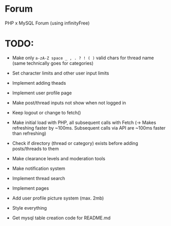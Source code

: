 # Forum

PHP x MySQL Forum (using infinityFree)

# TODO:

- Make only `a-zA-Z space _ , . ? ! ( )` valid chars for thread name (same technically goes for categories)
- Set character limits and other user input limits
- Implement adding theads
- Implement user profile page
- Make post/thread inputs not show when not logged in
- Keep logout or change to fetch()
- Make initial load with PHP, all subsequent calls with Fetch (-> Makes refreshing faster by ~100ms. Subsequent calls via API are ~100ms faster than refreshing)
- Check if directory (thread or category) exists before adding posts/threads to them

- Make clearance levels and moderation tools
- Make notification system
- Implement thread search
- Implement pages
- Add user profile picture system (max. 2mb)

- Style everything
- Get mysql table creation code for README.md
